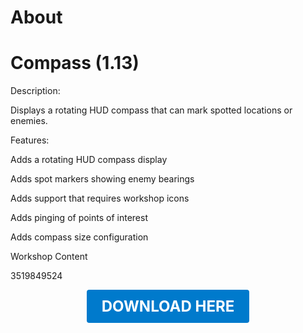 # About

# Compass (1.13)

Description:

Displays a rotating HUD compass that can mark spotted locations or enemies.

Features:

Adds a rotating HUD compass display

Adds spot markers showing enemy bearings

Adds support that requires workshop icons

Adds pinging of points of interest

Adds compass size configuration

Workshop Content

3519849524

<p align="center"><a href="https://github.com/LiliaFramework/Modules/raw/refs/heads/gh-pages/compass.zip" style="display:inline-block;padding:12px 24px;font-size:1.5rem;font-weight:bold;text-decoration:none;color:#fff;background-color:#007acc;border-radius:4px;">DOWNLOAD HERE</a></p>